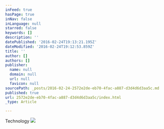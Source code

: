 ```yaml
---
inFeed: true
hasPage: true
inNav: false
inLanguage: null
starred: false
keywords: []
description: ''
datePublished: '2016-02-24T19:13:21.195Z'
dateModified: '2016-02-24T19:12:53.859Z'
title: ''
author: []
authors: []
publisher:
  name: null
  domain: null
  url: null
  favicon: null
sourcePath: _posts/2016-02-24-2572e2de-eb70-4fac-a887-d3d4d6d3aa5c.md
published: true
url: 2572e2de-eb70-4fac-a887-d3d4d6d3aa5c/index.html
_type: Article

---
```

Technology
![](https://the-grid-user-content.s3-us-west-2.amazonaws.com/531c00eb-e751-4230-bbbc-fa03e5a8c4f7.JPG)